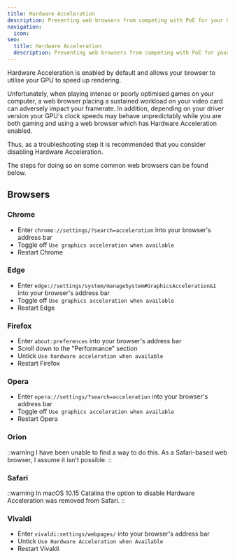 ```yaml
---
title: Hardware Acceleration
description: Preventing web browsers from competing with PoE for your GPU's resources
navigation:
  icon:
seo:
  title: Hardware Acceleration
  description: Preventing web browsers from competing with PoE for your GPU's resources.
---
```


Hardware Acceleration is enabled by default and allows your browser to utilise your GPU to speed up rendering.

Unfortunately, when playing intense or poorly optimised games on your computer, a web browser placing a sustained workload on your video card can adversely impact your framerate. In addition, depending on your driver version your GPU's clock speeds may behave unpredictably while you are both gaming and using a web browser which has Hardware Acceleration enabled.

Thus, as a troubleshooting step it is recommended that you consider disabling Hardware Acceleration.

The steps for doing so on some common web browsers can be found below.

## Browsers

### Chrome

- Enter `chrome://settings/?search=acceleration` into your browser's address bar
- Toggle off `Use graphics acceleration when available`
- Restart Chrome

### Edge

- Enter `edge://settings/system/manageSystem#GraphicsAcceleration&1` into your browser's address bar
- Toggle off `Use graphics acceleration when available`
- Restart Edge

### Firefox

- Enter `about:preferences` into your browser's address bar
- Scroll down to the "Performance" section
- Untick `Use hardware acceleration when available`
- Restart Firefox

### Opera

- Enter `opera://settings/?search=acceleration` into your browser's address bar
- Toggle off `Use graphics acceleration when available`
- Restart Opera

### Orion

::warning
I have been unable to find a way to do this. As a Safari-based web browser, I assume it isn't possible.
::

### Safari

::warning
In macOS 10.15 Catalina the option to disable Hardware Acceleration was removed from Safari.
::

### Vivaldi

- Enter `vivaldi:settings/webpages/` into your browser's address bar
- Untick `Use Hardware Acceleration when Available`
- Restart Vivaldi